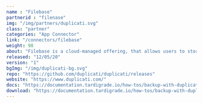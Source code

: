 ```yaml
---
name : "Filebase"
partnerid : "filenase"
img: "/img/partners/duplicati.svg"
class: "partner"
categories: "App Connector"
link: "/connectors/filebase"
weight: 98
about: "Filebase is a cloud-managed offering, that allows users to store data on Tardigrade without having to manage API keys or running any software. Filebase is a multi-tenant, S3-compatible API service."
released: "12/05/20"
version: "1"
bgImg: "/img/duplicati-bg.svg"
repo: "https://github.com/duplicati/duplicati/releases"
website: "https://www.duplicati.com/"
docs: "https://documentation.tardigrade.io/how-tos/backup-with-duplicati"
download: "https://documentation.tardigrade.io/how-tos/backup-with-duplicati"
---
```

